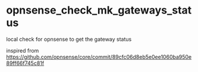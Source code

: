# opnsense_check_mk_gateways_status
local check for opnsense  to get the gateway status

inspired from https://github.com/opnsense/core/commit/89cfc06d8eb5e0ee1060ba950e89ff66f745c81f

